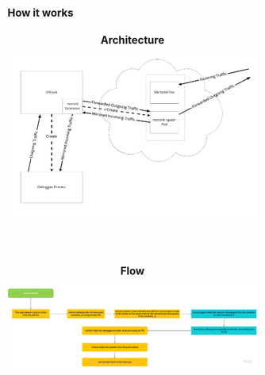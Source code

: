## How it works
<h2 align="center">Architecture</h2>
<p align="center">
  <img src="images/architecture.png" width="738">
</p></br></br></br>
<h2 align="center">Flow</h2>
<p align="center">
  <img src="images/flowchart.jpg" width="738">
</p>
<br/><br/><br/><br/><br/><br/>